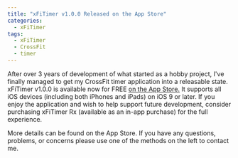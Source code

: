 ```yaml
---
title: "xFiTimer v1.0.0 Released on the App Store"
categories:
  - xFiTimer
tags:
  - xFiTimer
  - CrossFit
  - timer
---
```


After over 3 years of development of what started as a hobby project, I've finally managed to get my CrossFit timer application into a releasable state.  xFiTimer v1.0.0 is available now for FREE [on the App Store.](https://joshuaseltzer.github.io/xfitimer/)  It supports all iOS devices (including both iPhones and iPads) on iOS 9 or later.  If you enjoy the application and wish to help support future development, consider purchasing xFiTimer Rx (available as an in-app purchase) for the full experience.

More details can be found on the App Store.  If you have any questions, problems, or concerns please use one of the methods on the left to contact me.